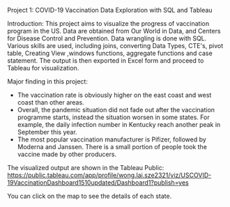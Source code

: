 Project 1: COVID-19 Vaccination Data Exploration with SQL and Tableau

Introduction:
This project aims to visualize the progress of vaccination program in the US. Data are obtained from Our World in Data, and Centers for Disease Control and Prevention. Data wrangling is done with SQL. Various skills are used, including joins, converting Data Types, CTE's, pivot table, Creating View ,windows functions, aggregate functions and case statement. The output is then exported in Excel form and proceed to Tableau for visualization.

Major finding in this project:
- The vaccination rate is obviously higher on the east coast and west coast than other areas.
- Overall, the pandemic situation did not fade out after the vaccination programme starts, instead the situation worsen in some states. For example, the daily infection number in Kentucky reach another peak in September this year. 
- The most popular vaccination manufacturer is Pifizer, followed by Moderna and Janssen. There is a small portion of people took the vaccine made by other producers. 


The visualized output are shown in the Tableau Public: https://public.tableau.com/app/profile/wong.lai.sze2321/viz/USCOVID-19VaccinationDashboard1510updated/Dashboard1?publish=yes

You can click on the map to see the details of each state. 
